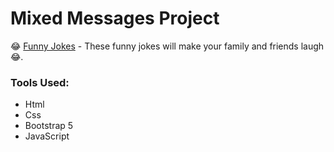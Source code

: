# Mixed Messages Project
:joy:  [Funny Jokes](https://tudorbejinari.github.io/MixedMessages) - These funny jokes will make your family and friends laugh :joy:.

### Tools Used: 

* Html 
* Css
* Bootstrap 5
* JavaScript
